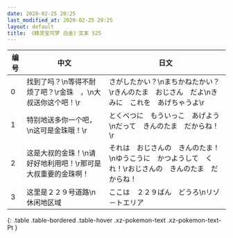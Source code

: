 ```yaml
---
date: 2020-02-25 20:25
last_modified_at: 2020-02-25 20:25
layout: default
title: 《精灵宝可梦 白金》文本 525
---
```

| 编号 | 中文 | 日文 |
| ---- | ---- | ---- |
| 0 | 找到了吗？\n等得不耐烦了吧？\r金珠　，\n大叔送你这个吧！\r | さがしたかい？\nまちかねたかい？\rきんのたま　おじさん　だよ\nきみに　これを　あげちゃうよ\r |
| 1 | 特别地送多你一个吧，\n这可是金珠哦！\r | とくべつに　もういっこ　あげよう\nだって　きんのたま　だからね！\r |
| 2 | 这是大叔的金珠！\n请好好地利用吧！\r那可是大叔重要的金珠啊！ | それは　おじさんの　きんのたま！\nゆうこうに　かつようして　くれ！\rおじさんの　きんのたま　だからね！ |
| 3 | 这里是２２９号道路\n休闲地区域 | ここは　２２９ばん　どうろ\nリゾ－トエリア |
{: .table .table-bordered .table-hover .xz-pokemon-text .xz-pokemon-text-Pt }